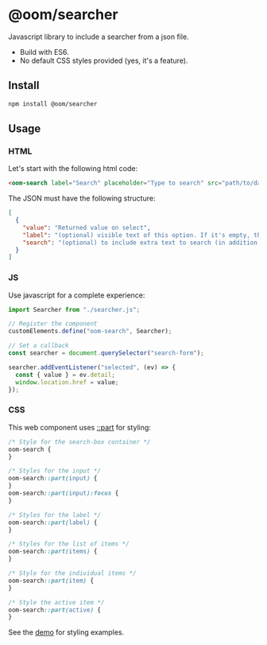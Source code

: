 # @oom/searcher

Javascript library to include a searcher from a json file.

- Build with ES6.
- No default CSS styles provided (yes, it's a feature).

## Install

```sh
npm install @oom/searcher
```

## Usage

### HTML

Let's start with the following html code:

```html
<oom-search label="Search" placeholder="Type to search" src="path/to/data.json"></oom-search>
```

The JSON must have the following structure:

```json
[
  {
    "value": "Returned value on select",
    "label": "(optional) visible text of this option. If it's empty, the 'value' property will be used",
    "search": "(optional) to include extra text to search (in addition to 'label')"
  }
]
```

### JS

Use javascript for a complete experience:

```js
import Searcher from "./searcher.js";

// Register the component
customElements.define("oom-search", Searcher);

// Set a callback
const searcher = document.querySelector("search-form");

searcher.addEventListener("selected", (ev) => {
  const { value } = ev.detail;
  window.location.href = value;
});
```

### CSS

This web component uses
[::part](https://developer.mozilla.org/en-US/docs/Web/CSS/::part) for styling:

```css
/* Style for the search-box container */
oom-search {
}

/* Styles for the input */
oom-search::part(input) {
}
oom-search::part(input):focus {
}

/* Styles for the label */
oom-search::part(label) {
}

/* Styles for the list of items */
oom-search::part(items) {
}

/* Style for the individual items */
oom-search::part(item) {
}

/* Style the active item */
oom-search::part(active) {
}
```

See the [demo](demo) for styling examples.
